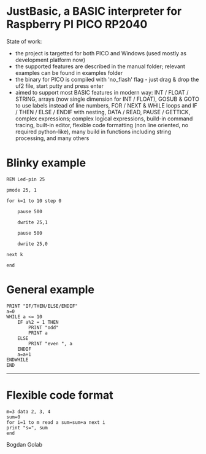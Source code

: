 JustBasic, a BASIC interpreter for Raspberry PI PICO RP2040
=============================================================

State of work:
- the project is targetted for both PICO and Windows (used mostly as development platform now)
- the supported features are described in the manual folder; relevant examples can be found in examples folder
- the binary for PICO is compiled with 'no_flash' flag - just drag & drop the uf2 file, start putty and press enter
- aimed to support most BASIC features in modern way: INT / FLOAT / STRING, arrays (now single dimension for INT / FLOAT), GOSUB & GOTO to use labels instead of line numbers, FOR / NEXT & WHILE loops and IF / THEN / ELSE / ENDIF with nesting, DATA / READ, PAUSE / GETTICK, complex expressions; complex logical expressions, build-in command tracing, built-in editor, flexible code formatting (non line oriented, no required python-like), many build in functions including string processing, and many others

Blinky example
==============
	REM Led-pin 25

	pmode 25, 1

	for k=1 to 10 step 0

		pause 500
	
		dwrite 25,1
	
		pause 500
	
		dwrite 25,0
	
	next k

	end

General example
===============
	PRINT "IF/THEN/ELSE/ENDIF"
	a=0
	WHILE a <= 10
		IF a%2 = 1 THEN 
			PRINT "odd" 
			PRINT a 
		ELSE 
			PRINT "even ", a 
		ENDIF
		a=a+1
	ENDWHILE
	END
---
Flexible code format
====================
	m=3 data 2, 3, 4 
	sum=0 
	for i=1 to m read a sum=sum+a next i 
	print "s=", sum 
	end

Bogdan Golab
